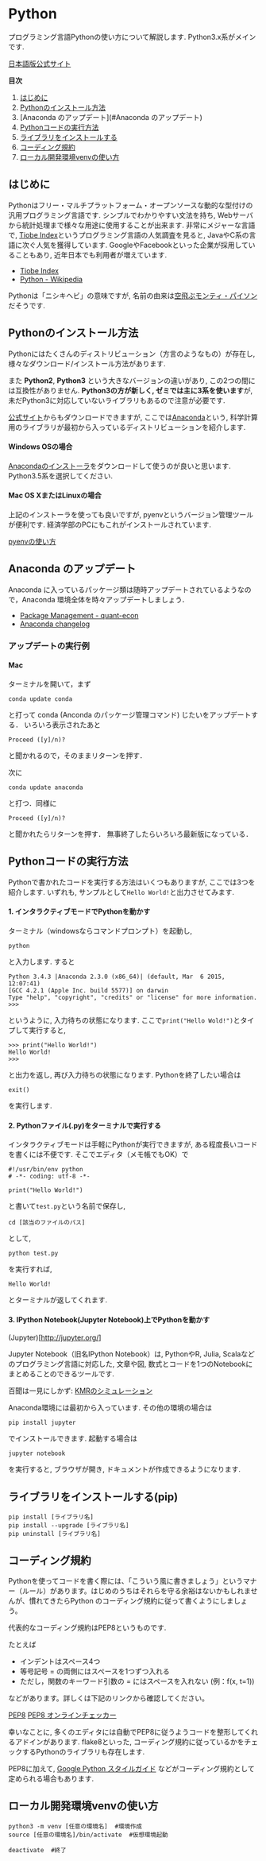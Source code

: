 # Python
プログラミング言語Pythonの使い方について解説します. Python3.x系がメインです.

[日本語版公式サイト](http://www.python.jp/)

**目次**

1. [はじめに](#はじめに)
1. [Pythonのインストール方法](#Pythonのインストール方法)
1. [Anaconda のアップデート](#Anaconda のアップデート)
1. [Pythonコードの実行方法](#Pythonコードの実行方法)
1. [ライブラリをインストールする](#ライブラリをインストールする(pip))
1. [コーディング規約](#コーディング規約)
1. [ローカル開発環境venvの使い方](#ローカル開発環境venvの使い方)


## はじめに

Pythonはフリー・マルチプラットフォーム・オープンソースな動的な型付けの汎用プログラミング言語です. シンプルでわかりやすい文法を持ち, Webサーバから統計処理まで様々な用途に使用することが出来ます. 非常にメジャーな言語で, [Tiobe Index](http://www.tiobe.com/tiobe_index)というプログラミング言語の人気調査を見ると, JavaやC系の言語に次ぐ人気を獲得しています. GoogleやFacebookといった企業が採用していることもあり, 近年日本でも利用者が増えています.

* [Tiobe Index](http://www.tiobe.com/tiobe_index)
* [Python - Wikipedia](https://ja.wikipedia.org/wiki/Python)

Pythonは「ニシキヘビ」の意味ですが, 名前の由来は[空飛ぶモンティ・パイソン](https://ja.wikipedia.org/wiki/%E7%A9%BA%E9%A3%9B%E3%81%B6%E3%83%A2%E3%83%B3%E3%83%86%E3%82%A3%E3%83%BB%E3%83%91%E3%82%A4%E3%82%BD%E3%83%B3)だそうです.

## Pythonのインストール方法

Pythonにはたくさんのディストリビューション（方言のようなもの）が存在し, 様々なダウンロード/インストール方法があります.

また **Python2**, **Python3** という大きなバージョンの違いがあり, この2つの間には互換性がありません. **Python3の方が新しく, ゼミでは主に3系を使います**が, 未だPython3に対応していないライブラリもあるので注意が必要です.

[公式サイト](http://www.python.jp/)からもダウンロードできますが, ここでは[Anaconda](https://www.continuum.io/why-anaconda)という, 科学計算用のライブラリが最初から入っているディストリビューションを紹介します.

#### Windows OSの場合

[Anacondaのインストーラ](https://www.continuum.io/downloads)をダウンロードして使うのが良いと思います. Python3.5系を選択してください.


#### Mac OS XまたはLinuxの場合

上記のインストーラを使っても良いですが, pyenvというバージョン管理ツールが便利です. 経済学部のPCにもこれがインストールされています.

[pyenvの使い方](/Python/pyenv.md)

## Anaconda のアップデート

Anaconda に入っているパッケージ類は随時アップデートされているようなので，Anaconda 環境全体を時々アップデートしましょう．
* [Package Management - quant-econ](https://lectures.quantecon.org/py/getting_started.html#package-management)
* [Anaconda changelog](https://docs.continuum.io/anaconda/changelog)

### アップデートの実行例

#### Mac

ターミナルを開いて，まず
```
conda update conda
```

と打って conda (Anconda のパッケージ管理コマンド) じたいをアップデートする．
いろいろ表示されたあと

```
Proceed ([y]/n)?
```

と聞かれるので，そのままリターンを押す．

次に

```
conda update anaconda
```

と打つ．同様に

```
Proceed ([y]/n)?
```

と聞かれたらリターンを押す．
無事終了したらいろいろ最新版になっている．


## Pythonコードの実行方法

Pythonで書かれたコードを実行する方法はいくつもありますが, ここでは3つを紹介します. いずれも, サンプルとして`Hello World!`と出力させてみます.

#### 1. インタラクティブモードでPythonを動かす

ターミナル（windowsならコマンドプロンプト）を起動し, 

```
python
```

と入力します. すると

```
Python 3.4.3 |Anaconda 2.3.0 (x86_64)| (default, Mar  6 2015, 12:07:41) 
[GCC 4.2.1 (Apple Inc. build 5577)] on darwin
Type "help", "copyright", "credits" or "license" for more information.
>>> 
```

というように, 入力待ちの状態になります. ここで`print("Hello Wold!")`とタイプして実行すると, 

```
>>> print("Hello World!")
Hello World!
>>> 
```

と出力を返し, 再び入力待ちの状態になります. Pythonを終了したい場合は

```
exit()
```

を実行します.

#### 2. Pythonファイル(.py)をターミナルで実行する

インタラクティブモードは手軽にPythonが実行できますが, ある程度長いコードを書くには不便です. そこでエディタ（メモ帳でもOK）で

```
#!/usr/bin/env python
# -*- coding: utf-8 -*-

print("Hello World!")
```

と書いて`test.py`という名前で保存し, 

```
cd [該当のファイルのパス]
```

として, 

```
python test.py
```

を実行すれば, 

```
Hello World!
```

とターミナルが返してくれます.

#### 3. IPython Notebook(Jupyter Notebook)上でPythonを動かす

(Jupyter)[http://jupyter.org/]

Jupyter Notebook（旧名IPython Notebook）は, PythonやR, Julia, Scalaなどのプログラミング言語に対応した, 文章や図, 数式とコードを1つのNotebookにまとめることのできるツールです.

百聞は一見にしかず: [KMRのシミュレーション](http://nbviewer.jupyter.org/github/myuuuuun/KMR/blob/master/KMR.ipynb)

Anaconda環境には最初から入っています. その他の環境の場合は

```
pip install jupyter
```

でインストールできます. 起動する場合は

```
jupyter notebook
```

を実行すると, ブラウザが開き, ドキュメントが作成できるようになります.

## ライブラリをインストールする(pip)

```
pip install [ライブラリ名]
pip install --upgrade [ライブラリ名]
pip uninstall [ライブラリ名]
```

## コーディング規約
Pythonを使ってコードを書く際には、「こういう風に書きましょう」というマナー（ルール）があります。はじめのうちはそれらを守る余裕はないかもしれませんが、慣れてきたらPython のコーディング規約に従って書くようにしましょう。

代表的なコーディング規約はPEP8というものです.

たとえば

* インデントはスペース4つ
* 等号記号 = の両側にはスペースを1つずつ入れる
* ただし，関数のキーワード引数の = にはスペースを入れない (例：f(x, t=1))

などがあります。詳しくは下記のリンクから確認してください。

[PEP8](http://legacy.python.org/dev/peps/pep-0008/)
[PEP8 オンラインチェッカー](http://pep8online.com/)

幸いなことに, 多くのエディタには自動でPEP8に従うようコードを整形してくれるアドインがあります. flake8といった, コーディング規約に従っているかをチェックするPythonのライブラリも存在します.

PEP8に加えて, [Google Python スタイルガイド](http://works.surgo.jp/translation/pyguide.html) などがコーディング規約として定められる場合もあります.

## ローカル開発環境venvの使い方

```
python3 -m venv [任意の環境名]  #環境作成
source [任意の環境名]/bin/activate  #仮想環境起動

deactivate  #終了
```
